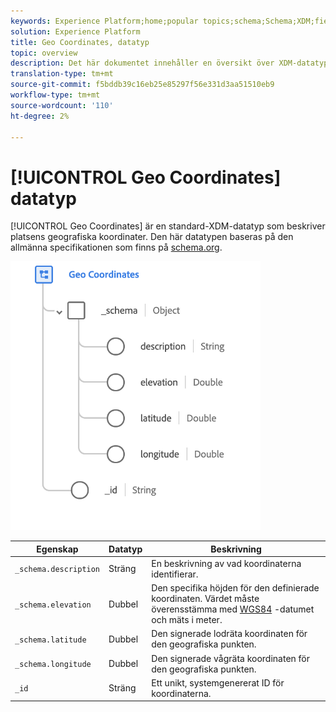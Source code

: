 ```yaml
---
keywords: Experience Platform;home;popular topics;schema;Schema;XDM;fields;schemas;Schemas;geo;coordinates;datatype;data-type;data type;
solution: Experience Platform
title: Geo Coordinates, datatyp
topic: overview
description: Det här dokumentet innehåller en översikt över XDM-datatypen Geo Coordinates.
translation-type: tm+mt
source-git-commit: f5bddb39c16eb25e85297f56e331d3aa51510eb9
workflow-type: tm+mt
source-wordcount: '110'
ht-degree: 2%

---
```



# [!UICONTROL Geo Coordinates] datatyp

[!UICONTROL Geo Coordinates] är en standard-XDM-datatyp som beskriver platsens geografiska koordinater. Den här datatypen baseras på den allmänna specifikationen som finns på [schema.org](https://schema.org/GeoCoordinates).

<img src="../images/data-types/geo-coordinates.png" width="400" /><br />

| Egenskap | Datatyp | Beskrivning |
| --- | --- | --- |
| `_schema.description` | Sträng | En beskrivning av vad koordinaterna identifierar. |
| `_schema.elevation` | Dubbel | Den specifika höjden för den definierade koordinaten. Värdet måste överensstämma med [WGS84](http://gisgeography.com/wgs84-world-geodetic-system/) -datumet och mäts i meter. |
| `_schema.latitude` | Dubbel | Den signerade lodräta koordinaten för den geografiska punkten. |
| `_schema.longitude` | Dubbel | Den signerade vågräta koordinaten för den geografiska punkten. |
| `_id` | Sträng | Ett unikt, systemgenererat ID för koordinaterna. |
